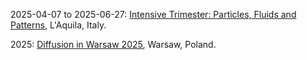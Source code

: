 2025-04-07 to 2025-06-27: [Intensive Trimester: Particles, Fluids and Patterns](https://www.gssi.it/research/schools-and-workshops/item/25761-an-intensive-trimester-on-particles-fluids-and-patterns-at-gssi "The trimester explores particles, fluids, and patterns, focusing on analytical and computational methods. Topics include kinetic theory, fluid dynamics, and pattern formation. Discussions cover applications in plasma physics and condensed matter, emphasizing modeling challenges."), L'Aquila, Italy.

2025: [Diffusion in Warsaw 2025](https://evolutionarypdes2025.icm.edu.pl/diffusion-in-warsaw/ "The workshop explores diffusion processes, focusing on mathematical models in physics. Topics include parabolic PDEs, stochastic diffusion, and transport phenomena. Discussions cover applications in fluid dynamics, plasma physics, and biological systems, emphasizing PDE-based modeling."), Warsaw, Poland.

